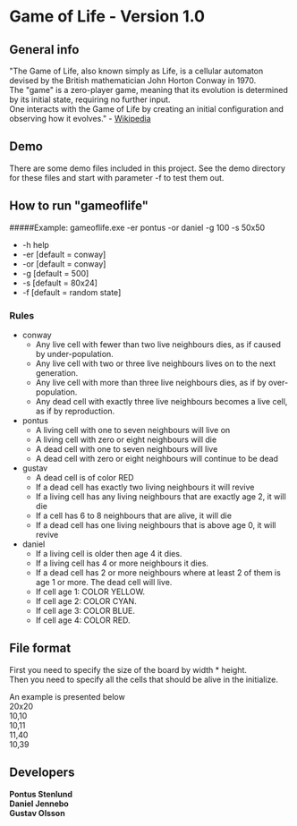 Game of Life - Version 1.0
=====================================

General info
------------
"The Game of Life, also known simply as Life, is a cellular automaton devised by the British mathematician John Horton Conway in 1970.  
The "game" is a zero-player game, meaning that its evolution is determined by its initial state, requiring no further input.  
One interacts with the Game of Life by creating an initial configuration and observing how it evolves." - [Wikipedia](https://en.wikipedia.org/wiki/Conway%27s_Game_of_Life)

Demo
------------
There are some demo files included in this project. See the demo directory for these files and start with parameter -f <filename> to test them out.

How to run "gameoflife"
------------------------
#####Example: gameoflife.exe -er pontus -or daniel -g 100 -s 50x50

* -h help
* -er <even rulename> [default = conway]
* -or <odd rulename> [default = conway]
* -g <generations> [default = 500]
* -s <widthxheight> [default = 80x24]
* -f <filename> [default = random state]

### Rules  
- conway
	* Any live cell with fewer than two live neighbours dies, as if caused by under-population.
	* Any live cell with two or three live neighbours lives on to the next generation.
	* Any live cell with more than three live neighbours dies, as if by over-population.
	* Any dead cell with exactly three live neighbours becomes a live cell, as if by reproduction.
- pontus
	* A living cell with one to seven neighbours will live on
	* A living cell with zero or eight neighbours will die
	* A dead cell with one to seven neighbours will live
	* A dead cell with zero or eight neighbours will continue to be dead
- gustav
	* A dead cell is of color RED
	* If a dead cell has exactly two living neighbours it will revive
	* If a living cell has any living neighbours that are exactly age 2, it will die
	* If a cell has 6 to 8 neighbours that are alive, it will die
	* If a dead cell has one living neighbours that is above age 0, it will revive
- daniel
	* If a living cell is older then age 4 it dies.
	* If a living cell has 4 or more neighbours it dies.
	* If a dead cell has 2 or more neighbours where at least 2 of them is age 1 or more. The dead cell will live.
	* If cell age 1: COLOR YELLOW.
	* If cell age 2: COLOR CYAN.
	* If cell age 3: COLOR BLUE.
	* If cell age 4: COLOR RED.


File format
------------------------
First you need to specify the size of the board by width * height.  
Then you need to specify all the cells that should be alive in the initialize.  
  
An example is presented below  
20x20<br>
10,10  
10,11  
11,40  
10,39  


Developers
-----------
__Pontus Stenlund__  
__Daniel Jennebo__  
__Gustav Olsson__